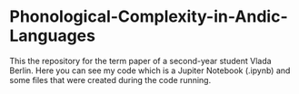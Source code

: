 # Phonological-Complexity-in-Andic-Languages
This the repository for the term paper of a second-year student Vlada Berlin.
Here you can see my code which is a Jupiter Notebook (.ipynb) and some files that were created during the code running.
